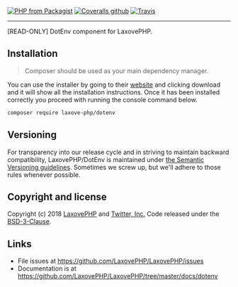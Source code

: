 [![PHP from Packagist](https://img.shields.io/packagist/php-v/laxove-php/dotenv.svg?style=flat-square)](https://packagist.org/packages/laxove-php/dotenv) [![Coveralls github](https://img.shields.io/coveralls/github/LaxovePHP/DotEnv.svg?style=flat-square)](https://coveralls.io/github/LaxovePHP/DotEnv) [![Travis](https://img.shields.io/travis/LaxovePHP/DotEnv.svg?style=flat-square)](https://travis-ci.org/LaxovePHP/DotEnv)

--------
[READ-ONLY] DotEnv component for LaxovePHP.

## Installation
> Composer should be used as your main dependency manager.

You can use the installer by going to their [website](https://getcomposer.org/) and clicking download and it will show all the installation instructions. Once it has been installed correctly you proceed with running the console command below.

```sh
composer require laxove-php/dotenv
```
## Versioning
For transparency into our release cycle and in striving to maintain backward compatibility, LaxovePHP/DotEnv is maintained under [the Semantic Versioning guidelines](http://semver.org/). Sometimes we screw up, but we'll adhere to those rules whenever possible.

## Copyright and license
Copyright (c) 2018 [LaxovePHP](https://github.com/orgs/LaxovePHP/people) and [Twitter, Inc.](https://twitter.com) Code released under the [BSD-3-Clause](https://github.com/LaxovePHP/DotEnv/blob/master/LICENSE).

## Links
- File issues at <https://github.com/LaxovePHP/LaxovePHP/issues>
- Documentation is at <https://github.com/LaxovePHP/LaxovePHP/tree/master/docs/dotenv>
